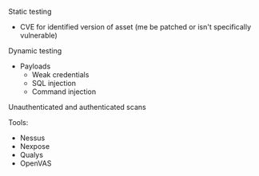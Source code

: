 Static testing
- CVE for identified version of asset (me be patched or isn't specifically vulnerable)

Dynamic testing
- Payloads
	- Weak credentials
	- SQL injection
	- Command injection

Unauthenticated and authenticated scans

Tools:
- Nessus
- Nexpose
- Qualys
- OpenVAS

